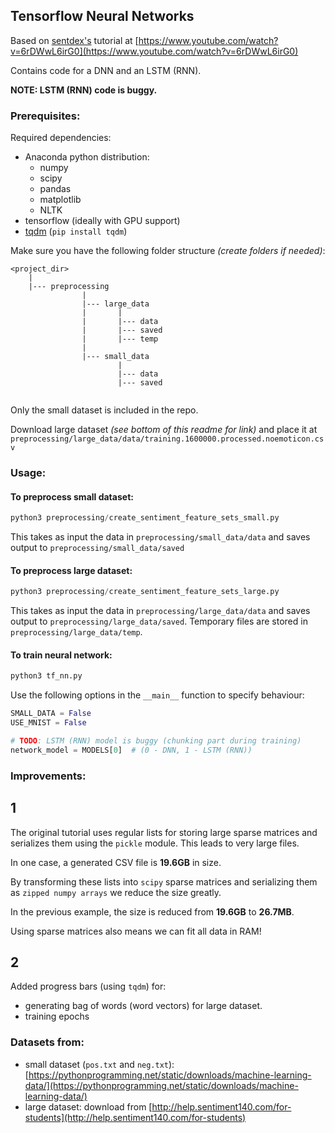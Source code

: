 ## Tensorflow Neural Networks

Based on [sentdex's](https://www.youtube.com/channel/UCfzlCWGWYyIQ0aLC5w48gBQ)
tutorial at [https://www.youtube.com/watch?v=6rDWwL6irG0](https://www.youtube.com/watch?v=6rDWwL6irG0)

Contains code for a DNN and an LSTM (RNN).

__NOTE: LSTM (RNN) code is buggy.__

### Prerequisites:
Required dependencies:
- Anaconda python distribution:
    - numpy
    - scipy
    - pandas
    - matplotlib
    - NLTK
- tensorflow (ideally with GPU support)
- [tqdm](https://github.com/tqdm/tqdm) (`pip install tqdm`)

Make sure you have the following folder structure _(create folders if needed)_:
```
<project_dir>
    |
    |--- preprocessing
                |
                |--- large_data
                |       |
                |       |--- data
                |       |--- saved
                |       |--- temp
                |
                |--- small_data
                        |
                        |--- data
                        |--- saved
     
```

Only the small dataset is included in the repo.

Download large dataset _(see bottom of this readme for link)_ and place it at
`preprocessing/large_data/data/training.1600000.processed.noemoticon.csv`

### Usage:

#### To preprocess small dataset:
```python
python3 preprocessing/create_sentiment_feature_sets_small.py
```
This takes as input the data in `preprocessing/small_data/data` and saves output
to `preprocessing/small_data/saved`

#### To preprocess large dataset:
```python
python3 preprocessing/create_sentiment_feature_sets_large.py
```
This takes as input the data in `preprocessing/large_data/data` and saves output
to `preprocessing/large_data/saved`. Temporary files are stored in `preprocessing/large_data/temp`.

#### To train neural network:
```python
python3 tf_nn.py
```
Use the following options in the `__main__` function to specify behaviour:
```python
SMALL_DATA = False
USE_MNIST = False

# TODO: LSTM (RNN) model is buggy (chunking part during training)
network_model = MODELS[0]  # (0 - DNN, 1 - LSTM (RNN))
```

### Improvements:

1
---
The original tutorial uses regular lists for storing large sparse matrices and
serializes them using the `pickle` module. This leads to very large files.

In one case, a generated CSV file is __19.6GB__ in size.

By transforming these lists into `scipy` sparse matrices and serializing them
as `zipped numpy arrays` we reduce the size greatly.

In the previous example, the size is reduced from __19.6GB__ to __26.7MB__.

Using sparse matrices also means we can fit all data in RAM!

2
---
Added progress bars (using `tqdm`) for:
- generating bag of words (word vectors) for large dataset.
- training epochs




### Datasets from:
- small dataset (`pos.txt` and `neg.txt`):
[https://pythonprogramming.net/static/downloads/machine-learning-data/](https://pythonprogramming.net/static/downloads/machine-learning-data/)
- large dataset: download from [http://help.sentiment140.com/for-students](http://help.sentiment140.com/for-students)


